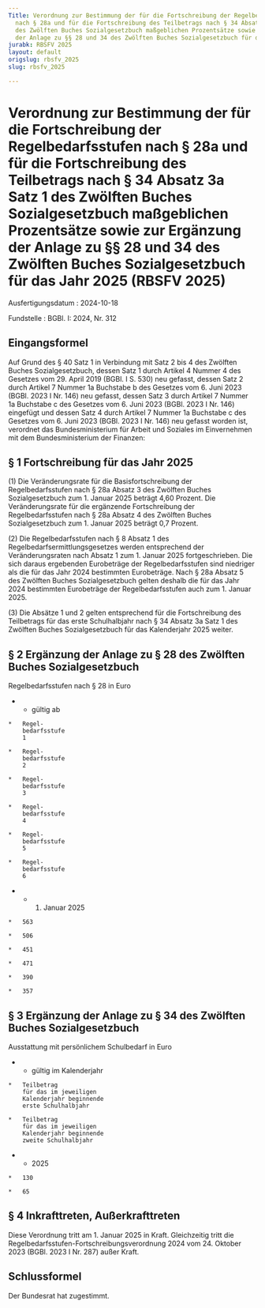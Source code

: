 ```yaml
---
Title: Verordnung zur Bestimmung der für die Fortschreibung der Regelbedarfsstufen
  nach § 28a und für die Fortschreibung des Teilbetrags nach § 34 Absatz 3a Satz 1
  des Zwölften Buches Sozialgesetzbuch maßgeblichen Prozentsätze sowie zur Ergänzung
  der Anlage zu §§ 28 und 34 des Zwölften Buches Sozialgesetzbuch für das Jahr 2025
jurabk: RBSFV 2025
layout: default
origslug: rbsfv_2025
slug: rbsfv_2025

---
```


# Verordnung zur Bestimmung der für die Fortschreibung der Regelbedarfsstufen nach § 28a und für die Fortschreibung des Teilbetrags nach § 34 Absatz 3a Satz 1 des Zwölften Buches Sozialgesetzbuch maßgeblichen Prozentsätze sowie zur Ergänzung der Anlage zu §§ 28 und 34 des Zwölften Buches Sozialgesetzbuch für das Jahr 2025 (RBSFV 2025)

Ausfertigungsdatum
:   2024-10-18

Fundstelle
:   BGBl. I: 2024, Nr. 312


## Eingangsformel

Auf Grund des § 40 Satz 1 in Verbindung mit Satz 2 bis 4 des Zwölften Buches Sozialgesetzbuch, dessen Satz 1 durch Artikel 4 Nummer 4 des Gesetzes vom 29. April 2019 (BGBl. I S. 530) neu gefasst, dessen Satz 2 durch Artikel 7 Nummer 1a Buchstabe b des Gesetzes vom 6. Juni 2023 (BGBl. 2023 I Nr. 146) neu gefasst, dessen Satz 3 durch Artikel 7 Nummer 1a Buchstabe c des Gesetzes vom 6. Juni 2023 (BGBl. 2023 I Nr. 146) eingefügt und dessen Satz 4 durch Artikel 7 Nummer 1a Buchstabe c des Gesetzes vom 6. Juni 2023 (BGBl. 2023 I Nr. 146) neu gefasst worden ist, verordnet das Bundesministerium für Arbeit und Soziales im Einvernehmen mit dem Bundesministerium der Finanzen:


## § 1 Fortschreibung für das Jahr 2025

(1) Die Veränderungsrate für die Basisfortschreibung der Regelbedarfsstufen nach § 28a Absatz 3 des Zwölften Buches Sozialgesetzbuch zum 1. Januar 2025 beträgt 4,60 Prozent. Die Veränderungsrate für die ergänzende Fortschreibung der Regelbedarfsstufen nach § 28a Absatz 4 des Zwölften Buches Sozialgesetzbuch zum 1. Januar 2025 beträgt 0,7 Prozent.

(2) Die Regelbedarfsstufen nach § 8 Absatz 1 des Regelbedarfsermittlungsgesetzes werden entsprechend der Veränderungsraten nach Absatz 1 zum 1. Januar 2025 fortgeschrieben. Die sich daraus ergebenden Eurobeträge der Regelbedarfsstufen sind niedriger als die für das Jahr 2024 bestimmten Eurobeträge. Nach § 28a Absatz 5 des Zwölften Buches Sozialgesetzbuch gelten deshalb die für das Jahr 2024 bestimmten Eurobeträge der Regelbedarfsstufen auch zum 1. Januar 2025.

(3) Die Absätze 1 und 2 gelten entsprechend für die Fortschreibung des Teilbetrags für das erste Schulhalbjahr nach § 34 Absatz 3a Satz 1 des Zwölften Buches Sozialgesetzbuch für das Kalenderjahr 2025 weiter.


## § 2 Ergänzung der Anlage zu § 28 des Zwölften Buches Sozialgesetzbuch

Regelbedarfsstufen nach § 28 in Euro

*    *   gültig ab

    *   Regel-
        bedarfsstufe
        1

    *   Regel-
        bedarfsstufe
        2

    *   Regel-
        bedarfsstufe
        3

    *   Regel-
        bedarfsstufe
        4

    *   Regel-
        bedarfsstufe
        5

    *   Regel-
        bedarfsstufe
        6


*    *   1. Januar 2025

    *   563

    *   506

    *   451

    *   471

    *   390

    *   357





## § 3 Ergänzung der Anlage zu § 34 des Zwölften Buches Sozialgesetzbuch

Ausstattung mit persönlichem Schulbedarf in Euro

*    *   gültig im Kalenderjahr

    *   Teilbetrag
        für das im jeweiligen
        Kalenderjahr beginnende
        erste Schulhalbjahr

    *   Teilbetrag
        für das im jeweiligen
        Kalenderjahr beginnende
        zweite Schulhalbjahr


*    *   2025

    *   130

    *   65





## § 4 Inkrafttreten, Außerkrafttreten

Diese Verordnung tritt am 1. Januar 2025 in Kraft. Gleichzeitig tritt die Regelbedarfsstufen-Fortschreibungsverordnung 2024 vom 24. Oktober 2023 (BGBl. 2023 I Nr. 287) außer Kraft.


## Schlussformel

Der Bundesrat hat zugestimmt.

